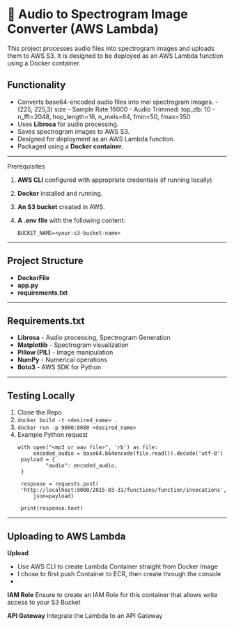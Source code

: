 # 🎵 Audio to Spectrogram Image Converter (AWS Lambda)

This project processes audio files into spectrogram images and uploads them to AWS S3. It is designed to be deployed as an AWS Lambda function using a Docker container.

## Functionality

- Converts base64-encoded audio files into mel spectrogram images.
      - (225, 225,3) size
      - Sample Rate:16000
      - Audio Trimmed: top_db: 10
      - n_fft=2048, hop_length=16, n_mels=64, fmin=50, fmax=350
- Uses **Librosa** for audio processing.
- Saves spectrogram images to AWS S3.
- Designed for deployment as an AWS Lambda function.
- Packaged using a **Docker container**.


---

Prerequisites

1. **AWS CLI** configured with appropriate credentials (if running locally)
2. **Docker** installed and running.
3. **An S3 bucket** created in AWS.
4. **A .env file** with the following content:

   ```plaintext
   BUCKET_NAME=<your-s3-bucket-name>

---

## Project Structure
- **DockerFile**
- **app.py**
- **requirements.txt**

---

## Requirements.txt

- **Librosa** - Audio processing, Spectrogram Generation
- **Matplotlib** - Spectrogram visualization
- **Pillow (PIL)** - Image manipulation
- **NumPy** - Numerical operations
- **Boto3** - AWS SDK for Python
---

## Testing Locally
1. Clone the Repo
2. ``docker build -t <desired_name> . ``
3. ``docker run -p 9000:8080 <desired_name>``
4. Example Python request
   ```
   with open("<mp3 or wav file>", 'rb') as file:
        encoded_audio = base64.b64encode(file.read()).decode('utf-8')
    payload = {
            "audio": encoded_audio,
    }

    response = requests.post(
    'http://localhost:9000/2015-03-31/functions/function/invocations',    
        json=payload)

    print(response.text)
   ```

---

## Uploading to AWS Lambda

**Upload**
  - Use AWS CLI to create Lambda Container straight from Docker Image 
  - I chose to first push Container to ECR, then create through the console
  - 
**IAM Role** Ensure to create an IAM Role for this container that allows write access to your S3 Bucket

**API Gateway** Integrate the Lambda to an API Gateway



  

